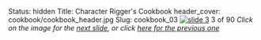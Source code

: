 Status: hidden
Title: Character Rigger's Cookbook
header_cover: cookbook/cookbook_header.jpg
Slug: cookbook_03
[![slide 3](https://dl.dropboxusercontent.com/u/2977490/presentations/cookbook/img3.jpg)](cookbook_04)
3 of 90
_Click on the image for the [next slide](cookbook_04), or click [here for the previous one](cookbook_02)_
